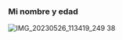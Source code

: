 ### Mi nombre y edad



![IMG_20230526_113419_249 38](https://github.com/maribel848/agamos-pizza/assets/132409580/d4ecd33a-1f29-42d7-bc67-ff05341a9c32)
